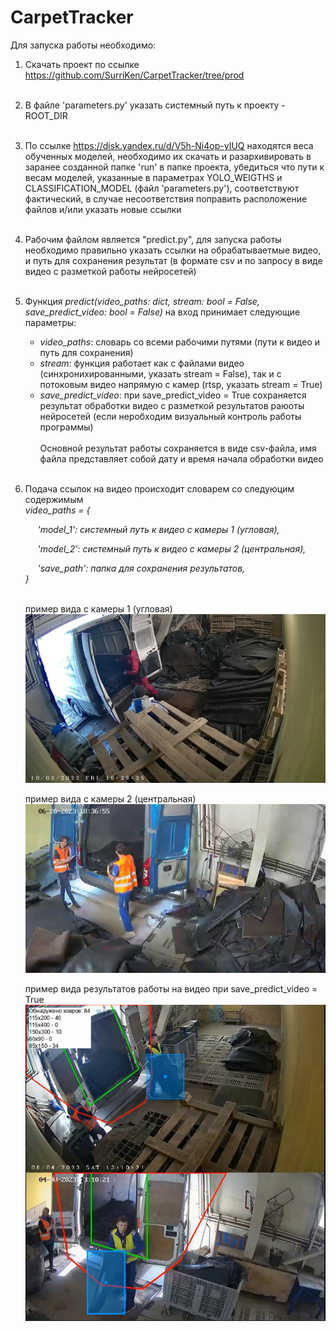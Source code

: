 # CarpetTracker

Для запуска работы необходимо:

1. Скачать проект по ссылке https://github.com/SurriKen/CarpetTracker/tree/prod <br><br>
2. В файле 'parameters.py' указать системный путь к проекту - ROOT_DIR <br><br>
3. По ссылке https://disk.yandex.ru/d/V5h-Ni4op-yIUQ находятся веса обученных моделей, необходимо их скачать и разархивировать в заранее созданной папке 'run' в папке проекта, убедиться что пути к весам моделей, указанные в параметрах YOLO_WEIGTHS и CLASSIFICATION_MODEL (файл 'parameters.py'), соответствуют фактический, в случае несоответствия поправить расположение файлов и/или указать новые ссылки<br><br>
4. Рабочим файлом является "predict.py", для запуска работы необходимо правильно указать ссылки на обрабатываетмые видео, и путь для сохранения результат (в формате csv и по запросу в виде видео с разметкой работы нейросетей)<br><br>
5. Функция <i>predict(video_paths: dict, stream: bool = False, save_predict_video: bool = False)</i> на вход принимает следующие параметры:<br>
   - <i>video_paths</i>: словарь со всеми рабочими путями (пути к видео и путь для сохранения)<br>
   - <i>stream</i>: функция работает как с файлами видео (синхронихированными, указать stream = False), так и с потоковым видео напрямую с камер (rtsp, указать stream = True)<br>
   - <i>save_predict_video</i>: при save_predict_video = True сохраняется результат обработки видео с разметкой результатов раюоты нейросетей (если неробходим визуальный контроль работы программы)<br><br>
   Основной результат работы сохраняется в виде csv-файла, имя файла представляет собой дату и время начала обработки видео<br><br>
6. Подача ссылок на видео происходит словарем со следуюцим содержимым<br>
        <i>video_paths = {<br>
        <p>&nbsp;&nbsp;&nbsp;&nbsp; 'model_1': системный путь к видео с камеры 1 (угловая),
        <p>&nbsp;&nbsp;&nbsp;&nbsp; 'model_2': системный путь к видео с камеры 2 (центральная),
        <p>&nbsp;&nbsp;&nbsp;&nbsp; 'save_path': папка для сохранения результатов,<br>
        }</i><br><br>

   пример вида с камеры 1 (угловая)
   ![0.jpg](dataset_process%2F0.jpg)

   пример вида с камеры 2 (центральная)
   ![7302.jpg](dataset_process%2F7302.jpg)

   пример вида результатов работы на видео при save_predict_video = True
   ![5.png](dataset_process%2F5.png)